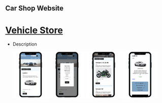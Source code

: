 <!--
**savustana/savustana** is a ✨ _special_ ✨ repository because its `README.md` (this file) appears on your GitHub profile.

Here are some ideas to get you started:

- 🔭 I’m currently working on ...
- 🌱 I’m currently learning ...
- 👯 I’m looking to collaborate on ...
- 🤔 I’m looking for help with ...
- 💬 Ask me about ...
- 📫 How to reach me: ...
- 😄 Pronouns: ...
- ⚡ Fun fact: ...
-->
## Car Shop Website

# [Vehicle Store](https://github.com/savustana/Vehicle_Store)
* Description

<p align="center">
  <img src="https://github.com/savustana/savustana/blob/main/VehicleStoreImg/Web1.png" alt="Alt Text" width="22%" height="auto">
  <img src="https://github.com/savustana/savustana/blob/main/VehicleStoreImg/Web2.png" alt="Alt Text" width="22%" height="auto">
  <img src="https://github.com/savustana/savustana/blob/main/VehicleStoreImg/Web3.png" alt="Alt Text" width="22%" height="auto">
  <img src="https://github.com/savustana/savustana/blob/main/VehicleStoreImg/Web4.png" alt="Alt Text" width="22%" height="auto">
</p>
